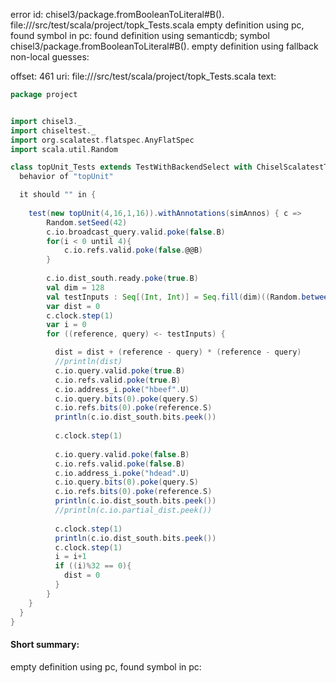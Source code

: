 error id: chisel3/package.fromBooleanToLiteral#B().
file://<WORKSPACE>/src/test/scala/project/topk_Tests.scala
empty definition using pc, found symbol in pc: 
found definition using semanticdb; symbol chisel3/package.fromBooleanToLiteral#B().
empty definition using fallback
non-local guesses:

offset: 461
uri: file://<WORKSPACE>/src/test/scala/project/topk_Tests.scala
text:
```scala
package project


import chisel3._
import chiseltest._
import org.scalatest.flatspec.AnyFlatSpec
import scala.util.Random

class topUnit_Tests extends TestWithBackendSelect with ChiselScalatestTester {
  behavior of "topUnit"

  it should "" in {
    
    test(new topUnit(4,16,1,16)).withAnnotations(simAnnos) { c =>
        Random.setSeed(42)
        c.io.broadcast_query.valid.poke(false.B)
        for(i < 0 until 4){
            c.io.refs.valid.poke(false.@@B)
        }
        
        c.io.dist_south.ready.poke(true.B)
        val dim = 128
        val testInputs : Seq[(Int, Int)] = Seq.fill(dim)((Random.between(-10, 11), Random.between(-10, 11)))
        var dist = 0
        c.clock.step(1)
        var i = 0
        for ((reference, query) <- testInputs) {

          dist = dist + (reference - query) * (reference - query)
          //println(dist)
          c.io.query.valid.poke(true.B)
          c.io.refs.valid.poke(true.B)
          c.io.address_i.poke("hbeef".U)
          c.io.query.bits(0).poke(query.S)
          c.io.refs.bits(0).poke(reference.S)
          println(c.io.dist_south.bits.peek())
            
          c.clock.step(1)
          
          c.io.query.valid.poke(false.B)
          c.io.refs.valid.poke(false.B)
          c.io.address_i.poke("hdead".U)
          c.io.query.bits(0).poke(query.S)
          c.io.refs.bits(0).poke(reference.S)
          println(c.io.dist_south.bits.peek())
          //println(c.io.partial_dist.peek())
          
          c.clock.step(1)
          println(c.io.dist_south.bits.peek())
          c.clock.step(1)
          i = i+1
          if ((i)%32 == 0){
            dist = 0
          }
        }
    }
  }
}

```


#### Short summary: 

empty definition using pc, found symbol in pc: 